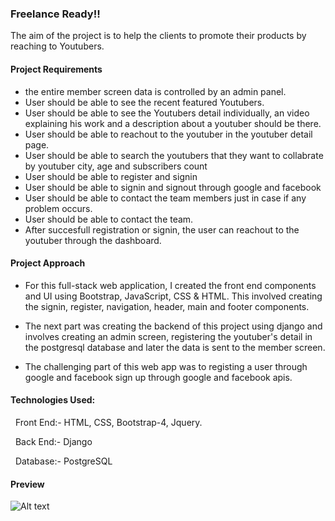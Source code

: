 ### Freelance Ready!!
The aim of the project is to help the clients to promote their products by reaching to Youtubers.

#### Project Requirements
- the entire member screen data is controlled by an admin panel.
- User should be able to see the recent featured Youtubers.
- User should be able to see the Youtubers detail individually, an video explaining his work and a description about a youtuber should be there.
- User should be able to reachout to the youtuber in the youtuber detail page. 
- User should be able to search the youtubers that they want to collabrate by youtuber city, age and subscribers count
- User should be able to register and signin
- User should be able to signin and signout through google and facebook
- User should be able to contact the team members just in case if any problem occurs.
- User should be able to contact the team.
- After succesfull registration or signin, the user can reachout to the youtuber through the dashboard.


#### Project Approach

- For this full-stack web application, I created the front end components and UI using Bootstrap, JavaScript, CSS & HTML. This involved creating the signin, register, navigation, header, main and footer components. 

- The next part was creating the backend of this project using django and involves creating an admin screen, registering the youtuber's detail in the postgresql database and later the data is sent to the member screen.
- The challenging part of this web app was to registing a user through google and facebook sign up through google and facebook apis.


#### Technologies Used:

  Front End:- HTML, CSS, Bootstrap-4, Jquery.
  
  Back End:- Django
  
  Database:- PostgreSQL
  
  

#### Preview

![Alt text](/preview.png "Optional title")

